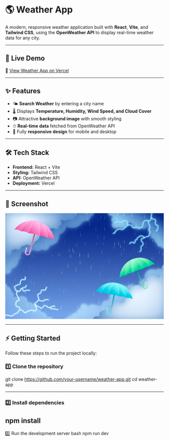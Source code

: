 # 🌎 Weather App

A modern, responsive weather application built with **React**, **Vite**, and **Tailwind CSS**, using the **OpenWeather API** to display real-time weather data for any city.

---

## 🚀 Live Demo
🔗 [View Weather App on Vercel](https://your-vercel-deployment-url.vercel.app/)

---

## ✨ Features
- 🌤 **Search Weather** by entering a city name
- 🌡 Displays **Temperature, Humidity, Wind Speed, and Cloud Cover**
- 📷 Attractive **background image** with smooth styling
- ⏱ **Real-time data** fetched from OpenWeather API
- 📱 Fully **responsive design** for mobile and desktop

---

## 🛠️ Tech Stack
- **Frontend:** React + Vite
- **Styling:** Tailwind CSS
- **API:** OpenWeather API
- **Deployment:** Vercel

---

## 📸 Screenshot
![Weather App Screenshot](public/weather.jpg)

---

## ⚡ Getting Started

Follow these steps to run the project locally:


### 1️⃣ Clone the repository

git clone https://github.com/your-username/weather-app.git
cd weather-app


---


### 2️⃣ Install dependencies

npm install
---


3️⃣ Run the development server
bash
npm run dev
